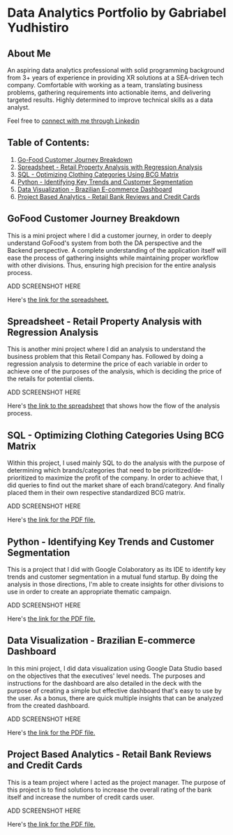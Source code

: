 # Data Analytics Portfolio by Gabriabel Yudhistiro

## About Me

An aspiring data analytics professional with solid programming background from 3+ years of experience in providing XR solutions at a SEA-driven tech company. Comfortable with working as a team, translating business problems, gathering requirements into actionable items, and delivering targeted results. Highly determined to improve technical skills as a data analyst.

Feel free to [connect with me through Linkedin](https://www.linkedin.com/in/gabriabel/)

## Table of Contents:

1. [Go-Food Customer Journey Breakdown](https://github.com/Gabriabel/DA-Portfolio#gofood-customer-journey-breakdown)
2. [Spreadsheet - Retail Property Analysis with Regression Analysis](https://github.com/Gabriabel/DA-Portfolio#spreadsheet---retail-property-analysis-with-regression-analysis)
3. [SQL - Optimizing Clothing Categories Using BCG Matrix](https://github.com/Gabriabel/DA-Portfolio#sql---optimizing-clothing-categories-using-bcg-matrix)
4. [Python - Identifying Key Trends and Customer Segmentation](https://github.com/Gabriabel/DA-Portfolio#python---identifying-key-trends-and-customer-segmentation)
5. [Data Visualization - Brazilian E-commerce Dashboard](https://github.com/Gabriabel/DA-Portfolio#data-visualization---brazilian-e-commerce-dashboard)
6. [Project Based Analytics - Retail Bank Reviews and Credit Cards](https://github.com/Gabriabel/DA-Portfolio#project-based-analytics---retail-bank-reviews-and-credit-cards)

## GoFood Customer Journey Breakdown

This is a mini project where I did a customer journey, in order to deeply understand GoFood's system from both the DA perspective and the Backend perspective. A complete understanding of the application itself will ease the process of gathering insights while maintaining proper workflow with other divisions. Thus, ensuring high precision for the entire analysis process.

ADD SCREENSHOT HERE

Here's [the link for the spreadsheet.](https://docs.google.com/spreadsheets/d/1LclnqPpKFmpFmSvmfoX2MFkEW2NGK3rYKhx60g_NDPc/edit?usp=share_link)

## Spreadsheet - Retail Property Analysis with Regression Analysis

This is another mini project where I did an analysis to understand the business problem that this Retail Company has. Followed by doing a regression analysis to determine the price of each variable in order to achieve one of the purposes of the analysis, which is deciding the price of the retails for potential clients.

ADD SCREENSHOT HERE

Here's [the link to the spreadsheet](https://docs.google.com/spreadsheets/d/1GbnR82EpxnwqSag4uUbG9ROG2cP62hjHm8QKKiRPFoI/edit?usp=share_link) that shows how the flow of the analysis process.

## SQL - Optimizing Clothing Categories Using BCG Matrix

Within this project, I used mainly SQL to do the analysis with the purpose of determining which brands/categories that need to be prioritized/de-prioritized to maximize the profit of the company. In order to achieve that, I did queries to find out the market share of each brand/category. And finally placed them in their own respective standardized BCG matrix.

ADD SCREENSHOT HERE

Here's [the link for the PDF file.](https://drive.google.com/file/d/1c5IEH0q8XuHeBWFAV3MGi-qzh9sipx1O/view?usp=share_link)

## Python - Identifying Key Trends and Customer Segmentation

This is a project that I did with Google Colaboratory as its IDE to identify key trends and customer segmentation in a mutual fund startup. By doing the analysis in those directions, I'm able to create insights for other divisions to use in order to create an appropriate thematic campaign.

ADD SCREENSHOT HERE

Here's [the link for the PDF file.](https://drive.google.com/file/d/1FSP8XV8KRwmx66kgUTKaGfNB-icZ1VaC/view?usp=share_link)

## Data Visualization - Brazilian E-commerce Dashboard

In this mini project, I did data visualization using Google Data Studio based on the objectives that the executives' level needs. The purposes and instructions for the dashboard are also detailed in the deck with the purpose of creating a simple but effective dashboard that's easy to use by the user. As a bonus, there are quick multiple insights that can be analyzed from the created dashboard.

ADD SCREENSHOT HERE

Here's [the link for the PDF file.](https://drive.google.com/file/d/1fLcg_hNtdvvwchN554Zv_V5fudYHr2v1/view?usp=share_link)

## Project Based Analytics - Retail Bank Reviews and Credit Cards

This is a team project where I acted as the project manager. The purpose of this project is to find solutions to increase the overall rating of the bank itself and increase the number of credit cards user.

ADD SCREENSHOT HERE

Here's [the link for the PDF file.](https://drive.google.com/file/d/1Jt_ObCiJO5zpPruY6yFwNQ6L3GKoG8vy/view?usp=share_link)
